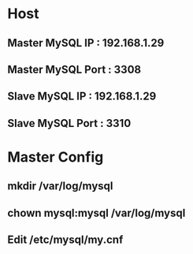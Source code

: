 # Host

## Master MySQL IP : 192.168.1.29
## Master MySQL Port : 3308

## Slave MySQL IP : 192.168.1.29
## Slave MySQL Port : 3310


# Master Config
## mkdir /var/log/mysql

## chown mysql:mysql /var/log/mysql

## Edit /etc/mysql/my.cnf